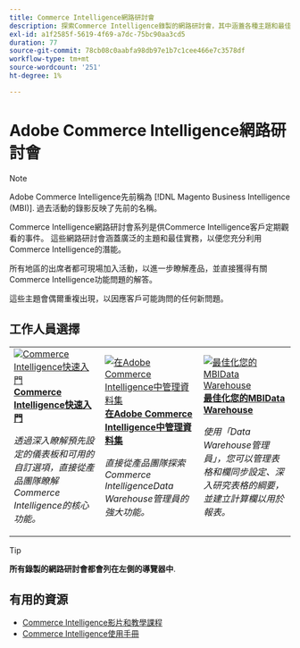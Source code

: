 ```yaml
---
title: Commerce Intelligence網路研討會
description: 探索Commerce Intelligence錄製的網路研討會，其中涵蓋各種主題和最佳實務，以便最充分地使用Commerce Intelligence。
exl-id: a1f2585f-5619-4f69-a7dc-75bc90aa3cd5
duration: 77
source-git-commit: 78cb08c0aabfa98db97e1b7c1cee466e7c3578df
workflow-type: tm+mt
source-wordcount: '251'
ht-degree: 1%

---
```


# Adobe Commerce Intelligence網路研討會

>[!NOTE]
>
>Adobe Commerce Intelligence先前稱為 [!DNL Magento Business Intelligence (MBI)]. 過去活動的錄影反映了先前的名稱。

Commerce Intelligence網路研討會系列是供Commerce Intelligence客戶定期觀看的事件。 這些網路研討會涵蓋廣泛的主題和最佳實務，以便您充分利用Commerce Intelligence的潛能。

所有地區的出席者都可現場加入活動，以進一步瞭解產品，並直接獲得有關Commerce Intelligence功能問題的解答。

這些主題會偶爾重複出現，以因應客戶可能詢問的任何新問題。

## 工作人員選擇

<table>
<tr>
  <td>
    <a href="https://experienceleague.adobe.com/docs/events/commerce-intelligence-webinar-recordings/2023/getting-started.html">
      <img alt="Commerce Intelligence快速入門" src="https://video.tv.adobe.com/v/3425736?format=jpeg" />
    </a>
     <div>
      <a href="https://experienceleague.adobe.com/docs/events/commerce-intelligence-webinar-recordings/2023/getting-started.html">
        <strong>Commerce Intelligence快速入門</strong>
      </a>
    </div>
    <p>
    <em>透過深入瞭解預先設定的儀表板和可用的自訂選項，直接從產品團隊瞭解Commerce Intelligence的核心功能。</em>
    <p>
  </td>
  <td>
    <a href="https://experienceleague.adobe.com/docs/events/commerce-intelligence-webinar-recordings/2024/manage-data-sets-adobe-commerce.html">
      <img alt="在Adobe Commerce Intelligence中管理資料集" src="https://video.tv.adobe.com/v/3427547?format=jpeg" />
    </a>
     <div>
      <a href="https://experienceleague.adobe.com/docs/events/commerce-intelligence-webinar-recordings/2024/manage-data-sets-adobe-commerce.html">
        <strong>在Adobe Commerce Intelligence中管理資料集</strong>
      </a>
    </div>
    <p>
    <em>直接從產品團隊探索Commerce IntelligenceData Warehouse管理員的強大功能。</em>
    <p>
  </td>
   <td>
    <a href="https://experienceleague.adobe.com/docs/events/commerce-intelligence-webinar-recordings/2021/optimize-data-warehouse.html">
      <img alt="最佳化您的MBIData Warehouse" src="https://video.tv.adobe.com/v/342562?format=jpeg" />
    </a>
     <div>
      <a href="https://experienceleague.adobe.com/docs/events/commerce-intelligence-webinar-recordings/2021/optimize-data-warehouse.html">
        <strong>最佳化您的MBIData Warehouse</strong>
      </a>
    </div>
    <p>
    <em>使用「Data Warehouse管理員」，您可以管理表格和欄同步設定、深入研究表格的綱要，並建立計算欄以用於報表。</em>
    <p>
  </td>
</tr>
</table>

>[!TIP]
>
>**所有錄製的網路研討會都會列在左側的導覽器中**.

## 有用的資源

- [Commerce Intelligence影片和教學課程](https://experienceleague.adobe.com/docs/commerce-learn/tutorials/mbi/filter-sets.html)
- [Commerce Intelligence使用手冊](https://experienceleague.adobe.com/docs/commerce-business-intelligence/mbi/guide-overview.html)
